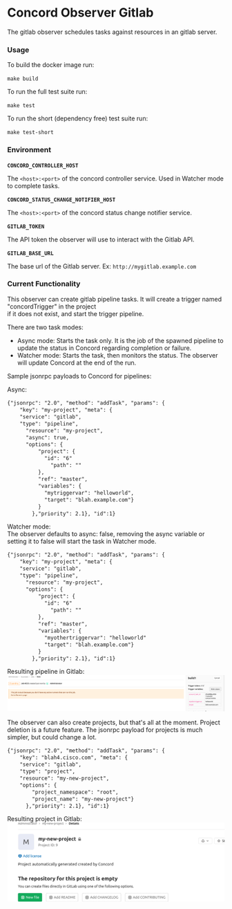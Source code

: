 # Concord Observer Gitlab

The gitlab observer schedules tasks against resources in an gitlab server.

### Usage
To build the docker image run:

`make build`

To run the full test suite run:

`make test`

To run the short (dependency free) test suite run:

`make test-short`

### Environment
**`CONCORD_CONTROLLER_HOST`**

The `<host>:<port>` of the concord controller service. Used in Watcher mode to complete tasks.

**`CONCORD_STATUS_CHANGE_NOTIFIER_HOST`**

The `<host>:<port>` of the concord status change notifier service.

**`GITLAB_TOKEN`**

The API token the observer will use to interact with the Gitlab API.

**`GITLAB_BASE_URL`**

The base url of the Gitlab server. Ex: `http://mygitlab.example.com`

### Current Functionality
This observer can create gitlab pipeline tasks. It will create a trigger named "concordTrigger" in the project<br>
if it does not exist, and start the trigger pipeline.

There are two task modes:
- Async mode: Starts the task only. It is the job of the spawned pipeline to update the status in Concord regarding completion or failure.
- Watcher mode: Starts the task, then monitors the status. The observer will update Concord at the end of the run.

Sample jsonrpc payloads to Concord for pipelines:

Async:<br>
```
{"jsonrpc": "2.0", "method": "addTask", "params": {
	"key": "my-project", "meta": {
    "service": "gitlab",
    "type": "pipeline",
	  "resource": "my-project",
	  "async": true,
      "options": {
    	  "project": {
            "id": "6"
    	      "path": ""
    	  },
    	  "ref": "master",
          "variables": {
            "mytriggervar": "helloworld",
            "target": "blah.example.com"}
          }
        },"priority": 2.1}, "id":1}
```

Watcher mode:<br>
The observer defaults to async: false, removing the async variable or setting it to false will
start the task in Watcher mode.
```
{"jsonrpc": "2.0", "method": "addTask", "params": {
	"key": "my-project", "meta": {
    "service": "gitlab",
    "type": "pipeline",
	  "resource": "my-project",
      "options": {
    	  "project": {
            "id": "6"
    	      "path": ""
    	  },
    	  "ref": "master",
          "variables": {
            "myothertriggervar": "helloworld"
            "target": "blah.example.com"}
          }
        },"priority": 2.1}, "id":1}
```

Resulting pipeline in Gitlab:
![](images/pipeline-task.png)

The observer can also create projects, but that's all at the moment.
Project deletion is a future feature.
The jsonrpc payload for projects is much simpler, but could change a lot.

```
{"jsonrpc": "2.0", "method": "addTask", "params": {
	"key": "blah4.cisco.com", "meta": {
    "service": "gitlab",
    "type": "project",
	"resource": "my-new-project",
    "options": {
    	"project_namespace": "root",
    	"project_name": "my-new-project"}
      },"priority": 2.1}, "id":1}
```

Resulting project in Gitlab:
![](images/project-task.png)
